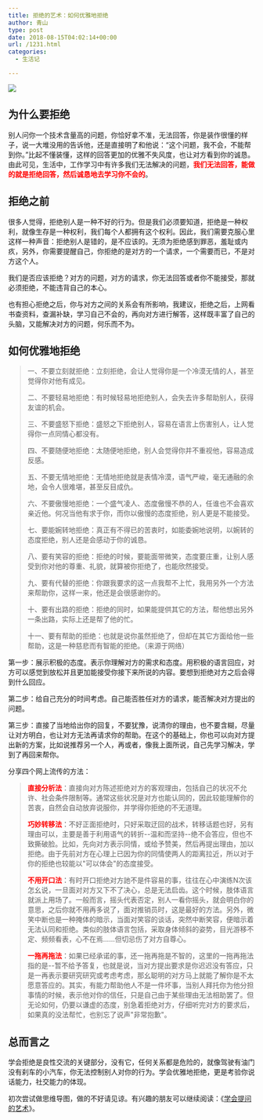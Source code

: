 ```yaml
---
title: 拒绝的艺术：如何优雅地拒绝
author: 青山
type: post
date: 2018-08-15T04:02:14+00:00
url: /1231.html
categories:
  - 生活记

---
```

![](https://yinji-1253682336.cos.ap-guangzhou.myqcloud.com/2018/08/jujue.png)

## 为什么要拒绝

别人问你一个技术含量高的问题，你恰好拿不准，无法回答，你是装作很懂的样子，说一大堆没用的告诉他，还是直接明了和他说：“这个问题，我不会，不能帮到你。”比起不懂装懂，这样的回答更加的优雅不失风度，也让对方看到你的诚恳。由此可见，生活中，工作学习中有许多我们无法解决的问题，**<span style="color: #ff0000;">我们无法回答，能做的就是拒绝回答，然后诚恳地去学习你不会的</span>**。

## 拒绝之前

很多人觉得，拒绝别人是一种不好的行为。但是我们必须要知道，拒绝是一种权利，就像生存是一种权利，我们每个人都拥有这个权利。因此，我们需要克服心里这样一种声音：拒绝别人是错的，是不应该的。无须为拒绝感到罪恶，羞耻或内疚，另外，你需要提醒自己，你拒绝的是对方的一个请求，一个需要而已，不是对方这个人。

我们是否应该拒绝？对方的问题，对方的请求，你无法回答或者你不能接受，那就必须拒绝，不能违背自己的本心。

也有担心拒绝之后，你与对方之间的关系会有所影响，我建议，拒绝之后，上网看书查资料，查漏补缺，学习自己不会的，再向对方进行解答，这样既丰富了自己的头脑，又能解决对方的问题，何乐而不为。

## 如何优雅地拒绝

<blockquote id="sc_xuk">
  <p>
    一、不要立刻就拒绝：立刻拒绝，会让人觉得你是一个冷漠无情的人，甚至觉得你对他有成见。
  </p>
  
  <p>
    二、不要轻易地拒绝：有时候轻易地拒绝别人，会失去许多帮助别人，获得友谊的机会。
  </p>
  
  <p>
    三、不要盛怒下拒绝：盛怒之下拒绝别人，容易在语言上伤害别人，让人觉得你一点同情心都没有。
  </p>
  
  <p>
    四、不要随便地拒绝：太随便地拒绝，别人会觉得你并不重视他，容易造成反感。
  </p>
  
  <p>
    五、不要无情地拒绝：无情地拒绝就是表情冷漠，语气严峻，毫无通融的余地，会令人很难堪，甚至反目成仇。
  </p>
  
  <p>
    六、不要傲慢地拒绝：一个盛气凌人、态度傲慢不恭的人，任谁也不会喜欢亲近他。何况当他有求于你，而你以傲慢的态度拒绝，别人更是不能接受。
  </p>
  
  <p>
    七、要能婉转地拒绝：真正有不得已的苦衷时，如能委婉地说明，以婉转的态度拒绝，别人还是会感动于你的诚恳。
  </p>
  
  <p>
    八、要有笑容的拒绝：拒绝的时候，要能面带微笑，态度要庄重，让别人感受到你对他的尊重、礼貌，就算被你拒绝了，也能欣然接受。
  </p>
  
  <p>
    九、要有代替的拒绝：你跟我要求的这一点我帮不上忙，我用另外一个方法来帮助你，这样一来，他还是会很感谢你的。
  </p>
  
  <p>
    十、要有出路的拒绝：拒绝的同时，如果能提供其它的方法，帮他想出另外一条出路，实际上还是帮了他的忙。
  </p>
  
  <p>
    十一、要有帮助的拒绝：也就是说你虽然拒绝了，但却在其它方面给他一些帮助，这是一种慈悲而有智能的拒绝。（来源于网络）
  </p>
</blockquote>

第一步：展示积极的态度。表示你理解对方的需求和态度。用积极的语言回应，对方可以感觉到放松并且更加能接受你接下来所说的内容。要想到拒绝对方之后会得到什么回应。

第二步：给自己充分的时间考虑。自己能否胜任对方的请求，能否解决对方提出的问题。

第三步：直接了当地给出你的回复，不要犹豫，说清你的理由，也不要含糊，尽量让对方明白，也让对方无法再请求你的帮助。在这个的基础上，你也可以向对方提出新的方案，比如说推荐另一个人，再或者，像我上面所说，自己先学习解决，学到了再回来帮你。

分享四个网上流传的方法：

<blockquote id="sc_organge">
  <p>
    <strong><span style="color: #ff0000;">直接分析法</span></strong>：直接向对方陈述拒绝对方的客观理由，包括自己的状况不允许、社会条件限制等。通常这些状况是对方也能认同的，因此较能理解你的苦衷，自然会自动放弃说服你，并学得你拒绝的不无道理。
  </p>
  
  <p>
    <strong><span style="color: #ff0000;">巧妙转移法</span></strong>：不好正面拒绝时，只好采取迂回的战术，转移话题也好，另有理由可以，主要是善于利用语气的转折--温和而坚持--绝不会答应，但也不致撕破脸。比如，先向对方表示同情，或给予赞美，然后再提出理由，加以拒绝。由于先前对方在心理上已因为你的同情使两人的距离拉近，所以对于你的拒绝也较能以"可以体会"的态度接受。
  </p>
  
  <p>
    <strong><span style="color: #ff0000;">不用开口法</span></strong>：有时开口拒绝对方訑不是件容易的事，往往在心中演练N次该怎幺说，一旦面对对方又下不了决心，总是无法启齿。这个时候，肢体语言就派上用场了。一般而言，摇头代表否定，别人一看你摇头，就会明白你的意思，之后你就不用再多说了，面对推销员时，这是最好的方法。另外，微笑中断也是一种掩体的暗示，当面对笑容的谈话，突然中断笑容，便暗示着无法认同和拒绝。类似的肢体语言包括，采取身体倾斜的姿势，目光游移不定、频频看表，心不在焉......但切忌伤了对方自尊心。
  </p>
  
  <p>
    <strong><span style="color: #ff0000;">一拖再拖法</span></strong>：如果已经承诺的事，还一拖再拖是不智的，这里的一拖再拖法指的是--暂不给予答复，也就是说，当对方提出要求是你迟迟没有答应，只是一再表示要研究研究或考虑考虑，那幺聪明的对方马上就能了解你是不太愿意答应的。其实，有能力帮助他人不是一件坏事，当别人拜托你为他分担事情的时候，表示他对你的信任，只是自己由于某些理由无法相助罢了。但无论如何，仍要以谦虚的态度，别急着拒绝对方，仔细听完对方的要求后，如果真的没法帮忙，也别忘了说声"非常抱歉"。
  </p>
</blockquote>

## 总而言之

学会拒绝是良性交流的关键部分，没有它，任何关系都是危险的，就像驾驶有油门没有刹车的小汽车，你无法控制别人对你的行为。学会优雅地拒绝，更是考验你说话能力，社交能力的体现。

初次尝试做思维导图，做的不好请见谅。有兴趣的朋友可以继续阅读：《[学会提问的艺术][1]》。

 [1]: http://yinji.org/1189.html